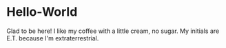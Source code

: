 # Hello-World
Glad to be here! 
I like my coffee with a little cream, no sugar. My initials are E.T. because I'm extraterrestrial. 
